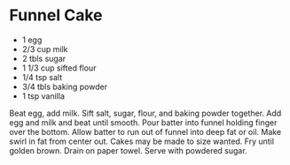 Funnel Cake
===========

* 1 egg
* 2/3 cup milk
* 2 tbls sugar
* 1 1/3 cup sifted flour
* 1/4 tsp salt
* 3/4 tbls baking powder
* 1 tsp vanilla

Beat egg, add milk. Sift salt, sugar, flour, and baking powder together. Add egg and milk and beat until smooth. Pour batter into funnel holding finger over the bottom. Allow batter to run out of funnel into deep fat or oil. Make swirl in fat from center out. Cakes may be made to size wanted. Fry until golden brown. Drain on paper towel. Serve with powdered sugar.